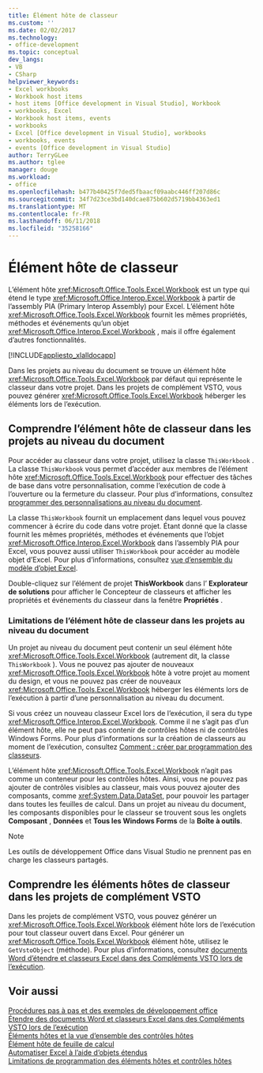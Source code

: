 ```yaml
---
title: Élément hôte de classeur
ms.custom: ''
ms.date: 02/02/2017
ms.technology:
- office-development
ms.topic: conceptual
dev_langs:
- VB
- CSharp
helpviewer_keywords:
- Excel workbooks
- Workbook host items
- host items [Office development in Visual Studio], Workbook
- workbooks, Excel
- Workbook host items, events
- workbooks
- Excel [Office development in Visual Studio], workbooks
- workbooks, events
- events [Office development in Visual Studio]
author: TerryGLee
ms.author: tglee
manager: douge
ms.workload:
- office
ms.openlocfilehash: b477b40425f7ded5fbaacf09aabc446ff207d86c
ms.sourcegitcommit: 34f7d23ce3bd140dcae875b602d5719bb4363ed1
ms.translationtype: MT
ms.contentlocale: fr-FR
ms.lasthandoff: 06/11/2018
ms.locfileid: "35258166"
---
```

# <a name="workbook-host-item"></a>Élément hôte de classeur
  L’élément hôte <xref:Microsoft.Office.Tools.Excel.Workbook> est un type qui étend le type <xref:Microsoft.Office.Interop.Excel.Workbook> à partir de l’assembly PIA (Primary Interop Assembly) pour Excel. L’élément hôte <xref:Microsoft.Office.Tools.Excel.Workbook> fournit les mêmes propriétés, méthodes et événements qu’un objet <xref:Microsoft.Office.Interop.Excel.Workbook> , mais il offre également d’autres fonctionnalités.  
  
 [!INCLUDE[appliesto_xlalldocapp](../vsto/includes/appliesto-xlalldocapp-md.md)]  
  
 Dans les projets au niveau du document se trouve un élément hôte <xref:Microsoft.Office.Tools.Excel.Workbook> par défaut qui représente le classeur dans votre projet. Dans les projets de complément VSTO, vous pouvez générer <xref:Microsoft.Office.Tools.Excel.Workbook> héberger les éléments lors de l’exécution.  
  
## <a name="understand-the-workbook-host-item-in-document-level-projects"></a>Comprendre l’élément hôte de classeur dans les projets au niveau du document  
 Pour accéder au classeur dans votre projet, utilisez la classe `ThisWorkbook` . La classe `ThisWorkbook` vous permet d’accéder aux membres de l’élément hôte <xref:Microsoft.Office.Tools.Excel.Workbook> pour effectuer des tâches de base dans votre personnalisation, comme l’exécution de code à l’ouverture ou la fermeture du classeur. Pour plus d’informations, consultez [programmer des personnalisations au niveau du document](../vsto/programming-document-level-customizations.md).  
  
 La classe `ThisWorkbook` fournit un emplacement dans lequel vous pouvez commencer à écrire du code dans votre projet. Étant donné que la classe fournit les mêmes propriétés, méthodes et événements que l’objet <xref:Microsoft.Office.Interop.Excel.Workbook> dans l’assembly PIA pour Excel, vous pouvez aussi utiliser `ThisWorkbook` pour accéder au modèle objet d’Excel. Pour plus d’informations, consultez [vue d’ensemble du modèle d’objet Excel](../vsto/excel-object-model-overview.md).  
  
 Double-cliquez sur l’élément de projet **ThisWorkbook** dans l’ **Explorateur de solutions** pour afficher le Concepteur de classeurs et afficher les propriétés et événements du classeur dans la fenêtre **Propriétés** .  
  
### <a name="limitations-of-the-workbook-host-item-in-document-level-projects"></a>Limitations de l’élément hôte de classeur dans les projets au niveau du document  
 Un projet au niveau du document peut contenir un seul élément hôte <xref:Microsoft.Office.Tools.Excel.Workbook> (autrement dit, la classe `ThisWorkbook` ). Vous ne pouvez pas ajouter de nouveaux <xref:Microsoft.Office.Tools.Excel.Workbook> hôte à votre projet au moment du design, et vous ne pouvez pas créer de nouveaux <xref:Microsoft.Office.Tools.Excel.Workbook> héberger les éléments lors de l’exécution à partir d’une personnalisation au niveau du document.  
  
 Si vous créez un nouveau classeur Excel lors de l’exécution, il sera du type <xref:Microsoft.Office.Interop.Excel.Workbook>. Comme il ne s’agit pas d’un élément hôte, elle ne peut pas contenir de contrôles hôtes ni de contrôles Windows Forms. Pour plus d’informations sur la création de classeurs au moment de l’exécution, consultez [Comment : créer par programmation des classeurs](../vsto/how-to-programmatically-create-new-workbooks.md).  
  
 L’élément hôte <xref:Microsoft.Office.Tools.Excel.Workbook> n’agit pas comme un conteneur pour les contrôles hôtes. Ainsi, vous ne pouvez pas ajouter de contrôles visibles au classeur, mais vous pouvez ajouter des composants, comme <xref:System.Data.DataSet>, pour pouvoir les partager dans toutes les feuilles de calcul. Dans un projet au niveau du document, les composants disponibles pour le classeur se trouvent sous les onglets **Composant** , **Données** et **Tous les Windows Forms** de la **Boîte à outils**.  
  
> [!NOTE]  
>  Les outils de développement Office dans Visual Studio ne prennent pas en charge les classeurs partagés.  
  
## <a name="understand-workbook-host-items-in-vsto-add-in-projects"></a>Comprendre les éléments hôtes de classeur dans les projets de complément VSTO  
 Dans les projets de complément VSTO, vous pouvez générer un <xref:Microsoft.Office.Tools.Excel.Workbook> élément hôte lors de l’exécution pour tout classeur ouvert dans Excel. Pour générer un <xref:Microsoft.Office.Tools.Excel.Workbook> élément hôte, utilisez le `GetVstoObject` (méthode). Pour plus d’informations, consultez [documents Word d’étendre et classeurs Excel dans des Compléments VSTO lors de l’exécution](../vsto/extending-word-documents-and-excel-workbooks-in-vsto-add-ins-at-run-time.md).  
  
## <a name="see-also"></a>Voir aussi  
 [Procédures pas à pas et des exemples de développement office](../vsto/office-development-samples-and-walkthroughs.md)   
 [Étendre des documents Word et classeurs Excel dans des Compléments VSTO lors de l’exécution](../vsto/extending-word-documents-and-excel-workbooks-in-vsto-add-ins-at-run-time.md)   
 [Éléments hôtes et la vue d’ensemble des contrôles hôtes](../vsto/host-items-and-host-controls-overview.md)   
 [Élément hôte de feuille de calcul](../vsto/worksheet-host-item.md)   
 [Automatiser Excel à l’aide d’objets étendus](../vsto/automating-excel-by-using-extended-objects.md)   
 [Limitations de programmation des éléments hôtes et contrôles hôtes](../vsto/programmatic-limitations-of-host-items-and-host-controls.md)  
  
  